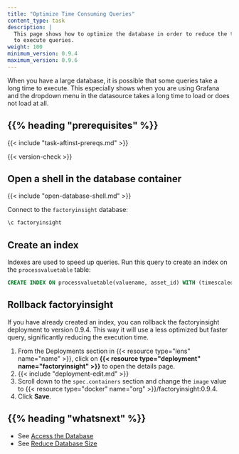 ```yaml
---
title: "Optimize Time Consuming Queries"
content_type: task
description: |
  This page shows how to optimize the database in order to reduce the time needed 
  to execute queries.
weight: 100
minimum_version: 0.9.4
maximum_version: 0.9.6
---
```


<!-- overview -->

When you have a large database, it is possible that some queries take a long time
to execute. This especially shows when you are using Grafana and the dropdown
menu in the datasource takes a long time to load or does not load at all.

## {{% heading "prerequisites" %}}

{{< include "task-aftinst-prereqs.md" >}}

{{< version-check >}}

<!-- steps -->

## Open a shell in the database container

{{< include "open-database-shell.md" >}}

Connect to the `factoryinsight` database:

```bash
\c factoryinsight
```

## Create an index

Indexes are used to speed up queries. Run this query to create an index on the
`processvaluetable` table:

   ```sql
   CREATE INDEX ON processvaluetable(valuename, asset_id) WITH (timescaledb.transaction_per_chunk);
   ```

## Rollback factoryinsight

If you have already created an index, you can rollback the factoryinsight deployment
to version 0.9.4. This way it will use a less optimized but faster query, significantly
reducing the execution time.

1. From the Deployments section in {{< resource type="lens" name="name" >}}, click
   on **{{< resource type="deployment" name="factoryinsight" >}}** to open the
   details page.
2. {{< include "deployment-edit.md" >}}
3. Scroll down to the `spec.containers` section and change the `image` value to
   {{< resource type="docker" name="org" >}}/factoryinsight:0.9.4.
4. Click **Save**.
<!-- discussion -->

<!-- Optional section; add links to information related to this topic. -->
## {{% heading "whatsnext" %}}

- See [Access the Database](/docs/production-guide/administration/access-database/)
- See [Reduce Database Size](/docs/production-guide/administration/reduce-database-size/)
